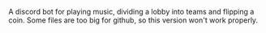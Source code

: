 A discord bot for playing music, dividing a lobby into teams and flipping a coin. Some files are too big for github, so this version won't work 
properly.
